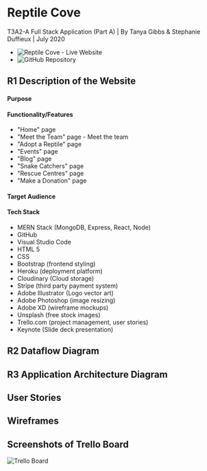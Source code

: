 # Reptile Cove
T3A2-A Full Stack Application (Part A) | By Tanya Gibbs & Stephanie Duffieux | July 2020

* ![Reptile Cove]() - Live Website
* ![GitHub Repository](https://github.com/HeyitsmeTazG/ReptileCove)

## R1 Description of the Website

#### Purpose

#### Functionality/Features

* "Home" page
* "Meet the Team" page - Meet the team
* "Adopt a Reptile" page 
* "Events" page
* "Blog" page
* "Snake Catchers" page
* "Rescue Centres" page
* "Make a Donation" page


#### Target Audience

#### Tech Stack

* MERN Stack (MongoDB, Express, React, Node)
* GitHub
* Visual Studio Code
* HTML 5
* CSS
* Bootstrap (frontend styling)
* Heroku (deployment platform)
* Cloudinary (Cloud storage)
* Stripe (third party payment system)
* Adobe Illustrator (Logo vector art)
* Adobe Photoshop (image resizing)
* Adobe XD (wireframe mockups)
* Unsplash (free stock images)
* Trello.com (project management, user stories)
* Keynote (Slide deck presentation)

## R2 Dataflow Diagram

## R3 Application Architecture Diagram

## User Stories 

## Wireframes

## Screenshots of Trello Board

![Trello Board](https://trello.com/b/cBMk0jEf/reptile-cove)
